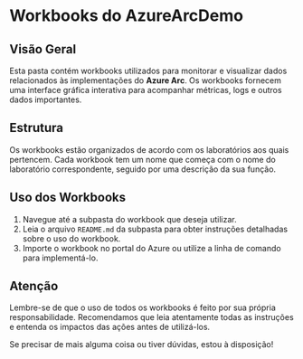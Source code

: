 # Workbooks do AzureArcDemo

## Visão Geral

Esta pasta contém workbooks utilizados para monitorar e visualizar dados relacionados às implementações do **Azure Arc**. Os workbooks fornecem uma interface gráfica interativa para acompanhar métricas, logs e outros dados importantes.

## Estrutura

Os workbooks estão organizados de acordo com os laboratórios aos quais pertencem. Cada workbook tem um nome que começa com o nome do laboratório correspondente, seguido por uma descrição da sua função. 

## Uso dos Workbooks

1. Navegue até a subpasta do workbook que deseja utilizar.
2. Leia o arquivo `README.md` da subpasta para obter instruções detalhadas sobre o uso do workbook.
3. Importe o workbook no portal do Azure ou utilize a linha de comando para implementá-lo.

## Atenção

Lembre-se de que o uso de todos os workbooks é feito por sua própria responsabilidade. Recomendamos que leia atentamente todas as instruções e entenda os impactos das ações antes de utilizá-los.

Se precisar de mais alguma coisa ou tiver dúvidas, estou à disposição!